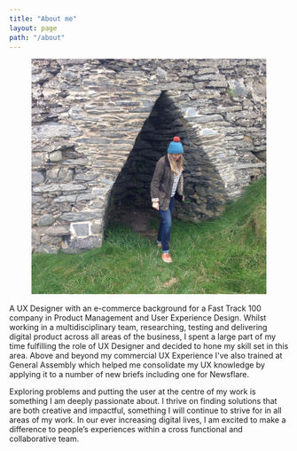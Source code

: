```yaml
---
title: "About me"
layout: page
path: "/about"
---
```


<figure class="fr ma0 pa0 mb3 w-100 w-40-ns" style="left: 100%;">
	<img src="./photo.jpg" alt="Me coming out of a triangle">
</figure>

<div class="lh-copy relative w-100 w-50-m w-75-l">
<div class="measure-wide">
A UX Designer with an e-commerce background for a Fast Track 100 company in Product Management and User Experience Design. Whilst working in a multidisciplinary team, researching, testing and delivering digital product across all areas of the business, I spent a large part of my time fulfilling the role of UX Designer and decided to hone my skill set in this area. Above and beyond my commercial UX Experience I've also trained at General Assembly which helped me consolidate my UX knowledge by applying it to a number of new briefs including one for Newsflare.

Exploring problems and putting the user at the centre of my work is something I am deeply passionate about. I thrive on finding solutions that are both creative and impactful, something I will continue to strive for in all areas of my work. In our ever increasing digital lives, I am excited to make a difference to people’s experiences within a cross functional and collaborative team.
</div>
</div>
